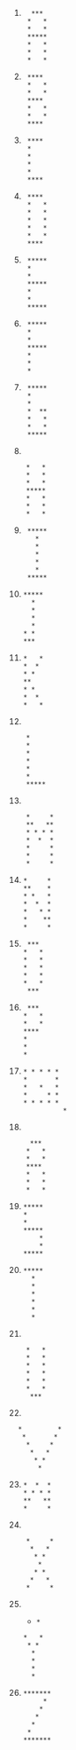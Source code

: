 1) 
         *** 
        *   *
        *   *
        *****
        *   *
        *   *
        *   *

2)      **** 
        *   *
        *   *
        **** 
        *   *
        *   *
        ****

3)     
        ****
        *
        *
        *
        *
        ****

4)    
        **** 
        *   *
        *   *
        *   *
        *   *
        *   *
        ****

5)    
        *****
        *
        *
        *****
        *
        *
        *****

6)      
        *****
        *
        *
        *****
        *
        *
        *
7)  
        *****
        *
        *
        *  **
        *   *
        *   *
        *****

8) 

        *   *
        *   *
        *   *
        *****
        *   *
        *   *
        *   *

9)   
        *****
          *
          *
          *
          *
          *
        ***** 

10)      
        *****
          *  
          *  
          *  
          *  
        * *  
        *** 

11) 
        *   *
        *  * 
        * *  
        **   
        * *  
        *  * 
        *   *
12) 

        *    
        *
        *
        *
        *
        *
        *****
13) 

        *     *
        **   **
        * * * *
        *  *  *
        *     *
        *     *
        *     *

14) 
        *     *
        **    *
        * *   *
        *  *  *
        *   * *
        *    **
        *     *

15) 
         *** 
        *   *
        *   *
        *   *
        *   *
        *   *
         ***  

16) 
         *** 
        *   *
        *   *
        ****
        *
        *
        *
17) 
        * * * * *  
        *       *
        *   *   *
        *     * *
        * * * * *
                  *
                  
18) 

         *** 
        *   *
        *   *
        ****
        *   *
        *   *
        *   *   
19) 
        *****
        *
        *
        *****
            *
            *
        *****
20) 
        *****
          *
          *
          *
          *
          *
          *
21) 

        *   *
        *   *
        *   *
        *   *
        *   *
        *   *
         ***
22) 

      *         *
       *       *
        *     *
         *   *
          * *
           *

23) 
        *  *  *
        * * * *
        **   **
        *     *
24) 

        *     *
         *   *
          * *
           *
          * *  
         *   *
        *     *
25)  
       *     *
        *   *
         * *
          *
          *
          *
          *
26) 
        *******
             *
            *  
           *
          *
         *
        *******
